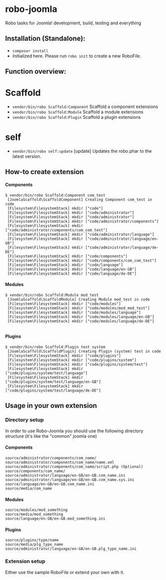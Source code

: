 # robo-joomla
Robo tasks for Joomla! development, build, testing and everything


## Installation (Standalone):

  * `composer install`
  * Initialized here. Please run `robo init` to create a new RoboFile.

## Function overview:

# Scaffold
  * `vendor/bin/robo Scaffold:Component`  Scaffold a component extensions
  * `vendor/bin/robo Scaffold:Module`     Scaffold a module extensions
  * `vendor/bin/robo Scaffold:Plugin`     Scaffold a plugin extensions
# self
  * `vendor/bin/robo self:update`         [update] Updates the robo.phar to the latest version.

## How-to create extension

#### Components

```
$ vendor/bin/robo Scaffold:Component com_test
 [JoomlaScaffold\ScaffoldComponent] Creating Component com_test in code
 [Filesystem\FilesystemStack] mkdir ["code"]
 [Filesystem\FilesystemStack] mkdir ["code/administrator"]
 [Filesystem\FilesystemStack] mkdir ["code/administrator"]
 [Filesystem\FilesystemStack] mkdir ["code/administrator/components"]
 [Filesystem\FilesystemStack] mkdir ["code/administrator/components/com_com_test"]
 [Filesystem\FilesystemStack] mkdir ["code/administrator/language"]
 [Filesystem\FilesystemStack] mkdir ["code/administrator/language/en-GB"]
 [Filesystem\FilesystemStack] mkdir ["code/administrator/language/de-DE"]
 [Filesystem\FilesystemStack] mkdir ["code/components"]
 [Filesystem\FilesystemStack] mkdir ["code/components/com_com_test"]
 [Filesystem\FilesystemStack] mkdir ["code/language"]
 [Filesystem\FilesystemStack] mkdir ["code/language/en-GB"]
 [Filesystem\FilesystemStack] mkdir ["code/language/de-DE"]
```

#### Modules

```
$ vendor/bin/robo Scaffold:Module mod_test
 [JoomlaScaffold\ScaffoldModule] Creating Module mod_test in code
 [Filesystem\FilesystemStack] mkdir ["code/modules"]
 [Filesystem\FilesystemStack] mkdir ["code/modules/mod_mod_test"]
 [Filesystem\FilesystemStack] mkdir ["code/modules/language"]
 [Filesystem\FilesystemStack] mkdir ["code/modules/language/en-GB"]
 [Filesystem\FilesystemStack] mkdir ["code/modules/language/de-DE"]


```

#### Plugins

```
$ vendor/bin/robo Scaffold:Plugin test system
 [JoomlaScaffold\ScaffoldPlugin] Creating Plugin (system) test in code
 [Filesystem\FilesystemStack] mkdir ["code/plugins"]
 [Filesystem\FilesystemStack] mkdir ["code/plugins/system"]
 [Filesystem\FilesystemStack] mkdir ["code/plugins/system/test"]
 [Filesystem\FilesystemStack] mkdir ["code/plugins/system/test/language"]
 [Filesystem\FilesystemStack] mkdir ["code/plugins/system/test/language/en-GB"]
 [Filesystem\FilesystemStack] mkdir ["code/plugins/system/test/language/de-DE"]

```


## Usage in your own extension

### Directory setup

In order to use Robo-Joomla you should use the following directory structure (it's like the "common" joomla one)

#### Components

```
source/administrator/components/com_name/
source/administrator/components/com_name/name.xml
source/administrator/components/com_name/script.php (Optional)
source/components/com_name/
source/administrator/language/en-GB/en-GB.com_name.ini
source/administrator/language/en-GB/en-GB.com_name.sys.ini
source/language/en-GB/en-GB.com_name.ini
source/media/com_name
```

#### Modules

```
source/modules/mod_something
source/media/mod_something
source/language/en-GB/en-GB.mod_something.ini
```

#### Plugins

```
source/plugins/type/name
source/media/plg_type_name
source/administrator/language/en-GB/en-GB.plg_type_name.ini
```

### Extension setup

Either use the sample RoboFile or extend your own with it.
